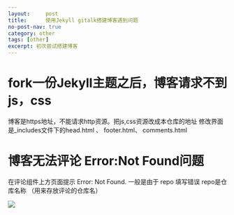 ```yaml
---
layout:     post
title:      使用Jekyll gitalk搭建博客遇到问题
no-post-nav: true
category: other
tags: [other]
excerpt: 初次尝试搭建博客	
---
```

# fork一份Jekyll主题之后，博客请求不到js，css
博客是https地址，不能请求http资源。把js,css资源改成本仓库的地址
修改界面是_includes文件下的head.html 、 footer.html、 comments.html 

# 博客无法评论 Error:Not Found问题 
在评论组件上方页面提示 Error: Not Found. 一般是由于 repo 填写错误
repo是仓库名称 （用来存放评论的仓库名）

![](https://yihongqingbo.github.io/assets/images/2018/projectNmae.png)
